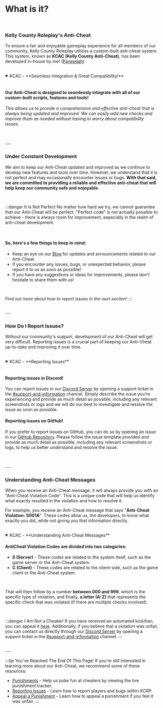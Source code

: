# What is it?

<br/>

### Kelly County Roleplay's Anti-Cheat

To ensure a fair and enjoyable gameplay experience for all members of our community, Kelly County Roleplay utilizes a custom-built anti-cheat system. This system, known as **KCAC (Kelly County Anti-Cheat)**, has been developed in-house by me! ([Paneedah](https://github.com/Paneedah))

<br/>

<details open>
  <summary>KCAC - **Seamless Integration & Great Compatibility!**</summary>

  <br/>
  
  #### Our Anti-Cheat is designed to seamlessly integrate with all of our custom-built scripts, features and tools!
  
  *This allows us to provide a comprehensive and effective anti-cheat that is always being updated and improved. We can easily add new checks and improve them as needed without having to worry about compatibility issues.*

  <br/>
</details>

<br/>
---
<br/>

### Under Constant Development

We aim to keep our Anti-Cheat updated and improved as we continue to develop new features and tools over time. However, we understand that it is not perfect and may occasionally encounter issues or bugs. **With that said, we are committed to providing a reliable and effective anti-cheat that will help keep our community safe and enjoyable.**

<br/>

:::danger It Is Not Perfect
No matter how hard we try, we cannot guarantee that our Anti-Cheat will be perfect. "Perfect code" is not actually possible to achieve - there is always room for improvement, especially in the realm of anti-cheat development.

<br/>

#### So, here's a few things to keep in mind:
- Keep an eye on our [Blog](/blog/) for updates and announcements related to our Anti-Cheat.
- If you encounter any issues, bugs, or unexpected behavior, please report it to us as soon as possible!
- If you have any suggestions or ideas for improvements, please don't hesitate to share them with us!

<br/>

*Find out more about how to report issues in the next section!*
:::

<br/>
---
<br/>

### How Do I Report Issues?

Without our community's support, development of our Anti-Cheat will get very difficult. Reporting issues is a crucial part of keeping our Anti-Cheat up-to-date and improving it over time.

<br/>

<details open>
  <summary>KCAC - **Reporting Issues**</summary>

  <br/>
  
  #### Reporting issues in Discord!
  You can report issues in our [Discord Server](https://discord.gg/kcdojrp) by opening a support ticket in the [#support-and-information](https://discord.com/channels/1132847710282727565/1134209356708196392) channel. Simply describe the issue you're experiencing and provide as much detail as possible, including any relevant screenshots or logs and we will do our best to investigate and resolve the issue as soon as possible.

  #### Reporting issues on GitHub!
  If you prefer to report issues on GitHub, you can do so by opening an issue in our [GitHub Repository](https://github.com/MTDOJRP/kcrp-ac). Please follow the issue template provided and provide as much detail as possible, including any relevant screenshots or logs, to help us better understand and resolve the issue.

  <br/>
</details>

<br/>
---
<br/>

### Understanding Anti-Cheat Messages

When you receive an Anti-Cheat message, it will always provide you with an "Anti-Cheat Violation Code". This is a unique code that will help us identify what exactly resulted in the violation and how to resolve it.

For example, you receive an Anti-Cheat message that says "**Anti-Cheat Violation: S001A**". These codes allow us, the developers, to know what exactly you did, while not giving you that information directly.

<br/>

<details open>
  <summary>KCAC - **Understanding Anti-Cheat Messages**</summary>

#### AntiCheat Violation Codes are divided into two categories:
- **S (Server)** - These codes are related to the system itself, such as the game server or the Anti-Cheat system.
- **C (Client)** - These codes are related to the client-side, such as the game client or the Anti-Cheat system.

<br/>

That will then follow by a number **between 000 and 999**, which is the specific type of violation, and finally, **a letter (A-Z)** that represents the specific check that was violated (if there are multiple checks involved).
</details>

<br/>

:::danger I Am Not a Cheater!
If you have received an automated kick/ban, you can appeal it [here](/docs/anticheat/appeal). Additionally, if you believe that a violation was unfair, you can contact us directly through our [Discord Server](https://discord.gg/kcdojrp) by opening a support ticket in the [#support-and-information](https://discord.com/channels/1132847710282727565/1134209356708196392) channel.
:::

<br/>
---
<br/>

:::tip You've Reached The End Of This Page!
If you're still interested in learning more about our Anti-Cheat, we recommend some of these resources:
- [Punishments](/docs/anticheat/punishments) - Help us poke fun at cheaters by viewing the live punishment tracker.
- [Reporting Issues](/docs/anticheat/reporting) - Learn how to report players and bugs within KCRP.
- [Appeal a Punishment](/docs/anticheat/appeal) - Learn how to appeal a punishment if you feel it was unfair.
:::

